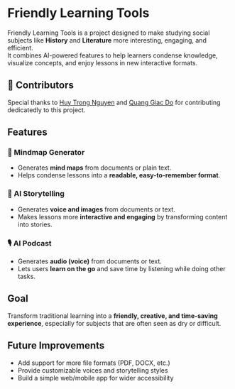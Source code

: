 # Friendly Learning Tools

Friendly Learning Tools is a project designed to make studying social subjects like **History** and **Literature** more interesting, engaging, and efficient.  
It combines AI-powered features to help learners condense knowledge, visualize concepts, and enjoy lessons in new interactive formats.

## 👥 Contributors

Special thanks to [Huy Trong Nguyen](https://github.com/nguyenhuytrong) and [Quang Giac Do]() for contributing dedicatedly to this project.

## Features

### 🧠 Mindmap Generator
- Generates **mind maps** from documents or plain text.  
- Helps condense lessons into a **readable, easy-to-remember format**.  

### 📖 AI Storytelling
- Generates **voice and images** from documents or text.  
- Makes lessons more **interactive and engaging** by transforming content into stories.  

### 🎙️ AI Podcast
- Generates **audio (voice)** from documents or text.  
- Lets users **learn on the go** and save time by listening while doing other tasks.  

## Goal
Transform traditional learning into a **friendly, creative, and time-saving experience**, especially for subjects that are often seen as dry or difficult.

## Future Improvements
- Add support for more file formats (PDF, DOCX, etc.)  
- Provide customizable voices and storytelling styles  
- Build a simple web/mobile app for wider accessibility
